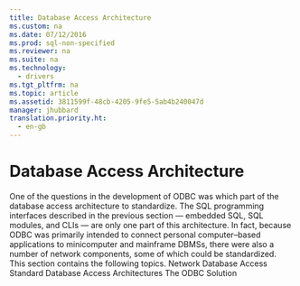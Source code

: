 ```yaml
---
title: Database Access Architecture
ms.custom: na
ms.date: 07/12/2016
ms.prod: sql-non-specified
ms.reviewer: na
ms.suite: na
ms.technology: 
  - drivers
ms.tgt_pltfrm: na
ms.topic: article
ms.assetid: 3811599f-48cb-4205-9fe5-5ab4b240047d
manager: jhubbard
translation.priority.ht: 
  - en-gb
---
```

# Database Access Architecture
<?xml version="1.0" encoding="utf-8"?>
<developerConceptualDocument xmlns="http://ddue.schemas.microsoft.com/authoring/2003/5" xmlns:xlink="http://www.w3.org/1999/xlink" xmlns:xsi="http://www.w3.org/2001/XMLSchema-instance" xsi:schemaLocation="http://ddue.schemas.microsoft.com/authoring/2003/5 http://dduestorage.blob.core.windows.net/ddueschema/developer.xsd">
  <introduction>
    <para>One of the questions in the development of ODBC was which part of the database access architecture to standardize. The SQL programming interfaces described in the previous section — embedded SQL, SQL modules, and CLIs — are only one part of this architecture. In fact, because ODBC was primarily intended to connect personal computer–based applications to minicomputer and mainframe DBMSs, there were also a number of network components, some of which could be standardized.</para>
    <para>This section contains the following topics.  </para>
    <list class="bullet">
      <listItem>
        <para>             <legacyLink xlink:href="f31dd938-e992-436b-b613-145c23973064">Network Database Access</legacyLink>           </para>
      </listItem>
      <listItem>
        <para>             <legacyLink xlink:href="a9d41800-9068-4b76-895a-32b2853692dd">Standard Database Access Architectures</legacyLink>           </para>
      </listItem>
      <listItem>
        <para>             <legacyLink xlink:href="34b80790-e010-4b90-8eaa-03189f5d8986">The ODBC Solution</legacyLink>           </para>
      </listItem>
    </list>
  </introduction>
  <relatedTopics />
</developerConceptualDocument>
